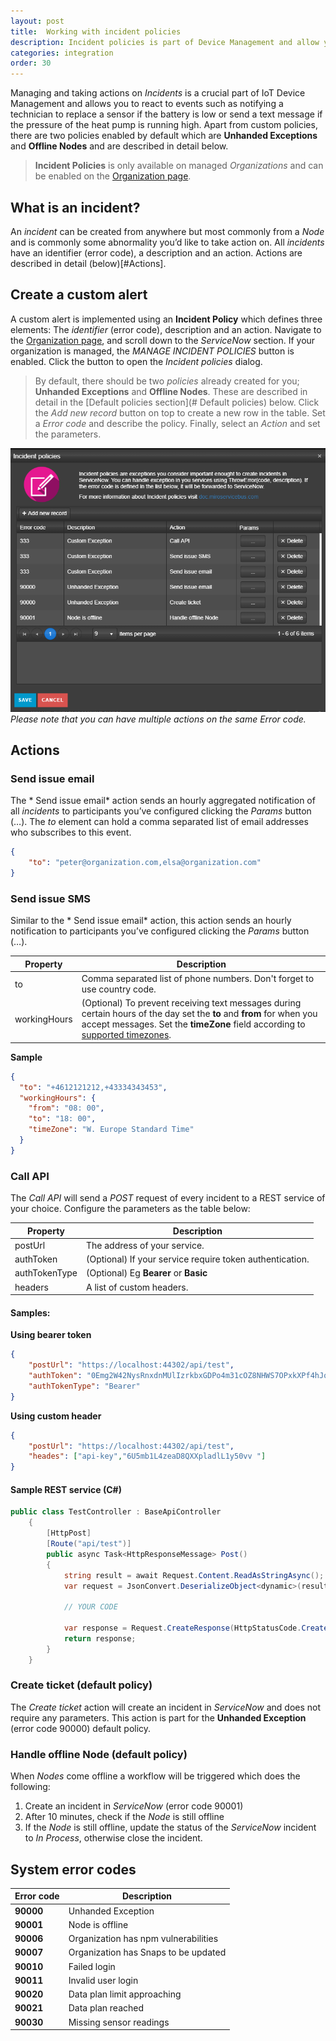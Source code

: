 ```yaml
---
layout: post
title:  Working with incident policies
description: Incident policies is part of Device Management and allow you to take actions on exceptions and alerts, such as when Nodes comes of line or custom alerts.
categories: integration
order: 30
---
```


Managing and taking actions on *Incidents* is a crucial part of IoT Device Management and allows you to react to events such as notifying a technician to replace a sensor if the battery is low or send a text message if the pressure of the heat pump is running high.
Apart from custom policies, there are two policies enabled by default which are **Unhanded Exceptions** and **Offline Nodes** and are described in detail below.
> **Incident Policies** is only available on managed *Organizations* and can be enabled on the [Organization page](https://microservicebus.com/organizations/detail).

## What is an incident?
An *incident* can be created from anywhere but most commonly from a *Node* and is commonly some abnormality you’d like to take action on. All *incidents* have an identifier (error code), a description and an action. Actions are described in detail (below)[#Actions].  

## Create a custom alert
A custom alert is implemented using an **Incident Policy** which defines three elements: The *identifier* (error code), description and an action. Navigate to the [Organization page](https://microservicebus.com/organizations/details), and scroll down to the *ServiceNow* section. If your organization is managed, the *MANAGE INCIDENT POLICIES* button is enabled. Click the button to open the *Incident policies* dialog.

> By default, there should be two *policies* already created for you; **Unhanded Exceptions** and **Offline Nodes**. These are described in detail in the [Default policies section](# Default policies) below.
Click the *Add new record* button on top to create a new row in the table. Set a *Error code* and describe the policy. Finally, select an *Action* and set the parameters.

![SD-Card composition](/images/working-with-incident-policies/incidentPoliciesWindow.png)
*Please note that you can have multiple actions on the same Error code.*

## Actions

### Send issue email
The * Send issue email* action sends an hourly aggregated notification of all *incidents* to participants you’ve configured clicking the *Params* button (…). The *to* element can hold a comma separated list of email addresses who subscribes to this event.
``` json
{
    "to": "peter@organization.com,elsa@organization.com"
}
```

### Send issue SMS
Similar to the * Send issue email* action, this action sends an hourly notification to participants you’ve configured clicking the *Params* button (…). 

| Property        | Description |
 | -------------- |-------------|
| to | Comma separated list of phone numbers. Don't forget to use country code. | 
| workingHours | (Optional) To prevent receiving text messages during certain hours of the day set the **to** and **from** for when you accept messages. Set the **timeZone** field according to [supported timezones](https://techsupport.osisoft.com/Documentation/PI-Web-API/help/topics/timezones/windows.html). |  

**Sample**
``` json
{
  "to": "+4612121212,+43334343453",
  "workingHours": {
    "from": "08: 00",
    "to": "18: 00",
    "timeZone": "W. Europe Standard Time"
  }
}
```

### Call API
The *Call API* will send a *POST* request of every incident to a REST service of your choice. Configure the parameters as the table below:

| Property        | Description |
 | -------------- |-------------|
| postUrl | The address of your service. | 
| authToken | (Optional) If your service require token authentication.|  
| authTokenType | (Optional) Eg **Bearer** or **Basic**   | 
| headers| A list of custom headers. |

#### Samples:

**Using bearer token**
```json
{
    "postUrl": "https://localhost:44302/api/test",
    "authToken": "0Emg2W42NysRnxdnMUlIzrkbxGDPo4m31cOZ8NHWS7OPxkXPf4hJobBjH45HIivRDn6VKPxKoFYzQeIF3VOlBToSUi36xmys1I1aGyHQ8",
    "authTokenType": "Bearer"
} 
```
**Using custom header**
```json
{
    "postUrl": "https://localhost:44302/api/test",
    "heades": ["api-key","6U5mb1L4zeaD8QXXpladlL1y50vv "]
} 
```

#### Sample REST service (C#)
``` csharp
public class TestController : BaseApiController
    {
        [HttpPost]
        [Route("api/test")]
        public async Task<HttpResponseMessage> Post()
        {
            string result = await Request.Content.ReadAsStringAsync();
            var request = JsonConvert.DeserializeObject<dynamic>(result);

            // YOUR CODE

            var response = Request.CreateResponse(HttpStatusCode.Created, new { success = true, request = request });
            return response;
        }
    }
```

### Create ticket (default policy)
The *Create ticket* action will create an incident in *ServiceNow* and does not require any parameters. This action is part for the **Unhanded Exception** (error code 90000) default policy.

### Handle offline Node (default policy)
When *Nodes* come offline a workflow will be triggered which does the following:
1. Create an incident in *ServiceNow* (error code 90001)
2. After 10 minutes, check if the *Node* is still offline
3. If the *Node* is still offline, update the status of the *ServiceNow* incident to *In Process*, otherwise close the incident.

## System error codes

| Error code        | Description |
 | -------------- |-------------|
| **90000** | Unhanded Exception | 
| **90001** | Node is offline | 
| **90006** | Organization has npm vulnerabilities | 
| **90007** | Organization has Snaps to be updated |
| **90010** | Failed login |
| **90011** | Invalid user login | 
| **90020** | Data plan limit approaching | 
| **90021** | Data plan reached | 
| **90030** | Missing sensor readings | 

